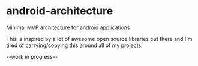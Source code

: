 # android-architecture
Minimal MVP architecture for android applications

This is inspired by a lot of awesome open source libraries out there and I'm tired of carrying/copying this around all of my projects.

--work in progress--
